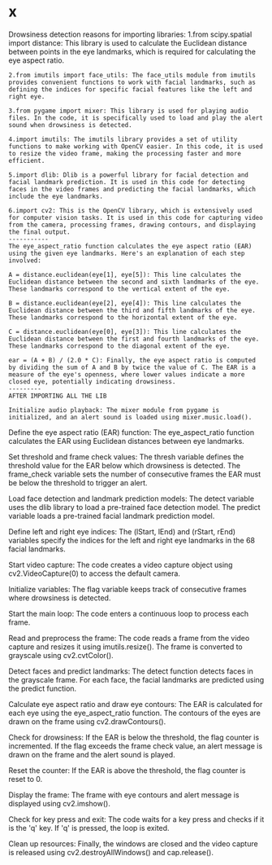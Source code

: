 # x
Drowsiness detection
reasons for importing libraries:
    1.from scipy.spatial import distance: This library is used to calculate the Euclidean distance between points in the eye landmarks, which is required for calculating the eye aspect ratio.

    2.from imutils import face_utils: The face_utils module from imutils provides convenient functions to work with facial landmarks, such as defining the indices for specific facial features like the left and right eye.

    3.from pygame import mixer: This library is used for playing audio files. In the code, it is specifically used to load and play the alert sound when drowsiness is detected.

    4.import imutils: The imutils library provides a set of utility functions to make working with OpenCV easier. In this code, it is used to resize the video frame, making the processing faster and more efficient.

    5.import dlib: Dlib is a powerful library for facial detection and facial landmark prediction. It is used in this code for detecting faces in the video frames and predicting the facial landmarks, which include the eye landmarks.

    6.import cv2: This is the OpenCV library, which is extensively used for computer vision tasks. It is used in this code for capturing video from the camera, processing frames, drawing contours, and displaying the final output.
    -----------
    The eye_aspect_ratio function calculates the eye aspect ratio (EAR) using the given eye landmarks. Here's an explanation of each step involved:

    A = distance.euclidean(eye[1], eye[5]): This line calculates the Euclidean distance between the second and sixth landmarks of the eye. These landmarks correspond to the vertical extent of the eye.

    B = distance.euclidean(eye[2], eye[4]): This line calculates the Euclidean distance between the third and fifth landmarks of the eye. These landmarks correspond to the horizontal extent of the eye.

    C = distance.euclidean(eye[0], eye[3]): This line calculates the Euclidean distance between the first and fourth landmarks of the eye. These landmarks correspond to the diagonal extent of the eye.

    ear = (A + B) / (2.0 * C): Finally, the eye aspect ratio is computed by dividing the sum of A and B by twice the value of C. The EAR is a measure of the eye's openness, where lower values indicate a more closed eye, potentially indicating drowsiness.
    ---------
    AFTER IMPORTING ALL THE LIB

    Initialize audio playback: The mixer module from pygame is initialized, and an alert sound is loaded using mixer.music.load().

Define the eye aspect ratio (EAR) function: The eye_aspect_ratio function calculates the EAR using Euclidean distances between eye landmarks.

Set threshold and frame check values: The thresh variable defines the threshold value for the EAR below which drowsiness is detected. The frame_check variable sets the number of consecutive frames the EAR must be below the threshold to trigger an alert.

Load face detection and landmark prediction models: The detect variable uses the dlib library to load a pre-trained face detection model. The predict variable loads a pre-trained facial landmark prediction model.

Define left and right eye indices: The (lStart, lEnd) and (rStart, rEnd) variables specify the indices for the left and right eye landmarks in the 68 facial landmarks.

Start video capture: The code creates a video capture object using cv2.VideoCapture(0) to access the default camera.

Initialize variables: The flag variable keeps track of consecutive frames where drowsiness is detected.

Start the main loop: The code enters a continuous loop to process each frame.

Read and preprocess the frame: The code reads a frame from the video capture and resizes it using imutils.resize(). The frame is converted to grayscale using cv2.cvtColor().

Detect faces and predict landmarks: The detect function detects faces in the grayscale frame. For each face, the facial landmarks are predicted using the predict function.

Calculate eye aspect ratio and draw eye contours: The EAR is calculated for each eye using the eye_aspect_ratio function. The contours of the eyes are drawn on the frame using cv2.drawContours().

Check for drowsiness: If the EAR is below the threshold, the flag counter is incremented. If the flag exceeds the frame check value, an alert message is drawn on the frame and the alert sound is played.

Reset the counter: If the EAR is above the threshold, the flag counter is reset to 0.

Display the frame: The frame with eye contours and alert message is displayed using cv2.imshow().

Check for key press and exit: The code waits for a key press and checks if it is the 'q' key. If 'q' is pressed, the loop is exited.

Clean up resources: Finally, the windows are closed and the video capture is released using cv2.destroyAllWindows() and cap.release().